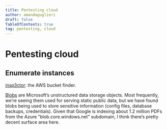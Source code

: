 ```yaml
---
title: Pentesting cloud
author: amandaguglieri
draft: false
TableOfContents: true
tag: pentesting, cloud
---
```


# Pentesting cloud

## Enumerate instances

[insp3ctor](https://github.com/brianwarehime/inSp3ctor): the AWS bucket finder.

[Blobs](https://azure.microsoft.com/en-us/services/storage/blobs/) are Microsoft’s unstructured data storage objects. Most frequently, we’re seeing them used for serving static public data, but we have found blobs being used to store sensitive information (config files, database backups, credentials). Given that Google is indexing about 1.2 million PDFs from the Azure “blob.core.windows.net” subdomain, I think there’s pretty decent surface area here.